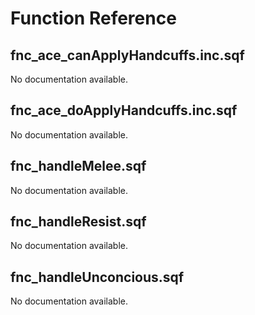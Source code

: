# Function Reference

## fnc_ace_canApplyHandcuffs.inc.sqf

No documentation available.

## fnc_ace_doApplyHandcuffs.inc.sqf

No documentation available.

## fnc_handleMelee.sqf

No documentation available.

## fnc_handleResist.sqf

No documentation available.

## fnc_handleUnconcious.sqf

No documentation available.

